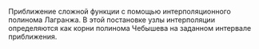 Приближение сложной функции с помощью интерполяционного полинома Лагранжа. В этой постановке узлы интерполяции определяются как корни полинома Чебышева на заданном интервале приближения.
